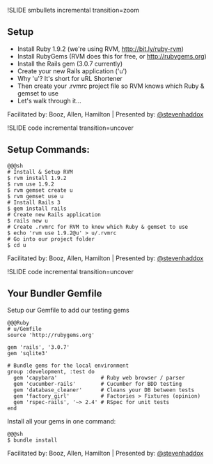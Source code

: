 !SLIDE smbullets incremental transition=zoom
## Setup ##

  * Install Ruby 1.9.2 (we're using RVM, http://bit.ly/ruby-rvm)
  * Install RubyGems (RVM does this for free, or http://rubygems.org)
  * Install the Rails gem (3.0.7 currently)
  * Create your new Rails application ('u')
  * Why 'u'? It's short for uRL Shortener
  * Then create your .rvmrc project file so RVM knows which Ruby & gemset to use
  * Let's walk through it…

<div class="footer">
  Facilitated by: Booz, Allen, Hamilton | Presented by: <a href="http://twitter.com/stevenhaddox">@stevenhaddox</a>
</div>


!SLIDE code incremental transition=uncover
## Setup Commands: ##

    @@@sh
    # Install & Setup RVM
    $ rvm install 1.9.2
    $ rvm use 1.9.2
    $ rvm gemset create u
    $ rvm gemset use u
    # Install Rails 3
    $ gem install rails
    # Create new Rails application
    $ rails new u
    # Create .rvmrc for RVM to know which Ruby & gemset to use
    $ echo 'rvm use 1.9.2@u' > u/.rvmrc
    # Go into our project folder
    $ cd u

<div class="footer">
  Facilitated by: Booz, Allen, Hamilton | Presented by: <a href="http://twitter.com/stevenhaddox">@stevenhaddox</a>
</div>

!SLIDE code incremental transition=uncover
## Your Bundler Gemfile ##

Setup our Gemfile to add our testing gems

    @@@Ruby
    # u/Gemfile
    source 'http://rubygems.org'

    gem 'rails', '3.0.7'
    gem 'sqlite3'

    # Bundle gems for the local environment
    group :development, :test do
      gem 'capybara'              # Ruby web browser / parser
      gem 'cucumber-rails'        # Cucumber for BDD testing
      gem 'database_cleaner'      # Cleans your DB between tests
      gem 'factory_girl'          # Factories > Fixtures (opinion)
      gem 'rspec-rails', '~> 2.4' # RSpec for unit tests
    end

Install all your gems in one command:

    @@@sh
    $ bundle install

<div class="footer">
  Facilitated by: Booz, Allen, Hamilton | Presented by: <a href="http://twitter.com/stevenhaddox">@stevenhaddox</a>
</div>
